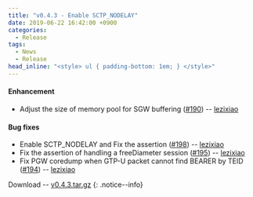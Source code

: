 ```yaml
---
title: "v0.4.3 - Enable SCTP_NODELAY"
date: 2019-06-22 16:42:00 +0900
categories:
  - Release
tags:
  - News
  - Release
head_inline: "<style> ul { padding-bottom: 1em; } </style>"
---
```


#### Enhancement
- Adjust the size of memory pool for SGW buffering ([#190](https://github.com/open5gs/open5gs/issues/190)) -- [lezixiao](https://github.com/lezixiao)

#### Bug fixes
- Enable SCTP_NODELAY and Fix the assertion ([#198](https://github.com/open5gs/open5gs/issues/198)) -- [lezixiao](https://github.com/lezixiao)
- Fix the assertion of handling a freeDiameter session ([#195](https://github.com/open5gs/open5gs/issues/195)) -- [lezixiao](https://github.com/lezixiao)
- Fix PGW coredump when GTP-U packet cannot find BEARER by TEID ([#194](https://github.com/open5gs/open5gs/issues/194)) -- [lezixiao](https://github.com/lezixiao)

Download -- [v0.4.3.tar.gz](https://github.com/open5gs/open5gs/archive/v0.4.3.tar.gz)
{: .notice--info}
